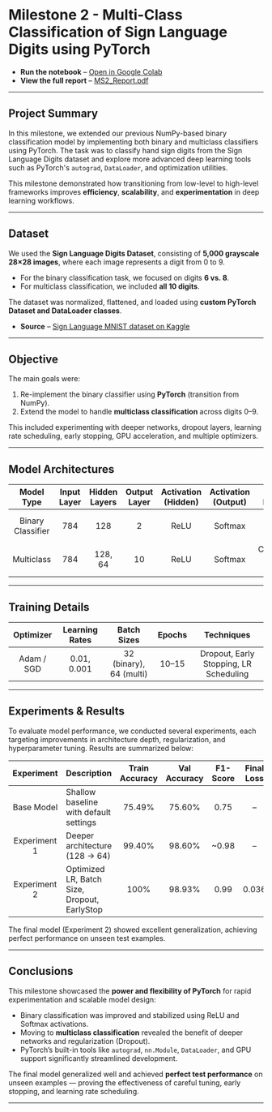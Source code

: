# Milestone 2 - Multi-Class Classification of Sign Language Digits using PyTorch

- **Run the notebook** – [Open in Google Colab](https://colab.research.google.com/drive/1hpOeV_P6bLdP1T_GeFUPohMhuF9ZIEee)  
- **View the full report** – [MS2_Report.pdf](./MS2_Report.pdf)

---

## Project Summary
In this milestone, we extended our previous NumPy-based binary classification model by implementing both binary and multiclass classifiers using PyTorch. The task was to classify hand sign digits from the Sign Language Digits dataset and explore more advanced deep learning tools such as PyTorch's `autograd`, `DataLoader`, and optimization utilities.

This milestone demonstrated how transitioning from low-level to high-level frameworks improves **efficiency**, **scalability**, and **experimentation** in deep learning workflows.

---

## Dataset
We used the **Sign Language Digits Dataset**, consisting of **5,000 grayscale 28×28 images**, where each image represents a digit from 0 to 9.  
- For the binary classification task, we focused on digits **6 vs. 8**.  
- For multiclass classification, we included **all 10 digits**.

The dataset was normalized, flattened, and loaded using **custom PyTorch Dataset and DataLoader classes**.

- **Source** – [Sign Language MNIST dataset on Kaggle](https://www.kaggle.com/datasets/datamunge/sign-language-mnist)

---

## Objective
The main goals were:

1. Re-implement the binary classifier using **PyTorch** (transition from NumPy).
2. Extend the model to handle **multiclass classification** across digits 0–9.

This included experimenting with deeper networks, dropout layers, learning rate scheduling, early stopping, GPU acceleration, and multiple optimizers.

---

## Model Architectures

| Model Type        | Input Layer | Hidden Layers     | Output Layer | Activation (Hidden) | Activation (Output) | Loss Function             |
|:-----------------:|:-----------:|:-----------------:|:------------:|:-------------------:|:--------------------:|:--------------------------:|
| Binary Classifier | 784         | 128               | 2            | ReLU                | Softmax              | Binary Cross-Entropy       |
| Multiclass        | 784         | 128, 64           | 10           | ReLU                | Softmax              | Categorical Cross-Entropy  |

---

## Training Details

| Optimizer    | Learning Rates  | Batch Sizes     | Epochs    | Techniques                               |
|:------------:|:---------------:|:---------------:|:--------:|:----------------------------------------:|
| Adam / SGD   | 0.01, 0.001     | 32 (binary), 64 (multi) | 10–15    | Dropout, Early Stopping, LR Scheduling  |

---

## Experiments & Results

To evaluate model performance, we conducted several experiments, each targeting improvements in architecture depth, regularization, and hyperparameter tuning. Results are summarized below:

| **Experiment**   | **Description**                            | **Train Accuracy** | **Val Accuracy** | **F1-Score** | **Final Loss** | **Test Accuracy** |
|:----------------:|:-------------------------------------------|:------------------:|:----------------:|:------------:|:--------------:|:-----------------:|
| Base Model       | Shallow baseline with default settings     | 75.49%             | 75.60%           | 0.75         | –              | –                 |
| Experiment 1     | Deeper architecture (128 → 64)             | 99.40%             | 98.60%           | ~0.98        | –              | –                 |
| Experiment 2     | Optimized LR, Batch Size, Dropout, EarlyStop | 100%            | 98.93%           | 0.99         | 0.036          | 100% (10/10)      |

The final model (Experiment 2) showed excellent generalization, achieving perfect performance on unseen test examples.

---

## Conclusions

This milestone showcased the **power and flexibility of PyTorch** for rapid experimentation and scalable model design:
- Binary classification was improved and stabilized using ReLU and Softmax activations.
- Moving to **multiclass classification** revealed the benefit of deeper networks and regularization (Dropout).
- PyTorch’s built-in tools like `autograd`, `nn.Module`, `DataLoader`, and GPU support significantly streamlined development.

The final model generalized well and achieved **perfect test performance** on unseen examples — proving the effectiveness of careful tuning, early stopping, and learning rate scheduling.

---
